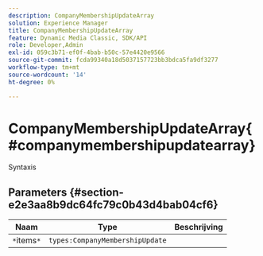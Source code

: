 ```yaml
---
description: CompanyMembershipUpdateArray
solution: Experience Manager
title: CompanyMembershipUpdateArray
feature: Dynamic Media Classic, SDK/API
role: Developer,Admin
exl-id: 059c3b71-ef0f-4bab-b50c-57e4420e9566
source-git-commit: fcda99340a18d5037157723bb3bdca5fa9df3277
workflow-type: tm+mt
source-wordcount: '14'
ht-degree: 0%

---
```


# CompanyMembershipUpdateArray{#companymembershipupdatearray}

Syntaxis

## Parameters {#section-e2e3aa8b9dc64fc79c0b43d4bab04cf6}

| Naam | Type | Beschrijving |
|---|---|---|
| `*`items`*` | `types:CompanyMembershipUpdate` |  |
